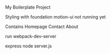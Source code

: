 My Boilerplate Project

Styling with foundation
motion-ui not running yet

Contains
Homepage
Contact
About

run
webpack-dev-server



express
node server.js
